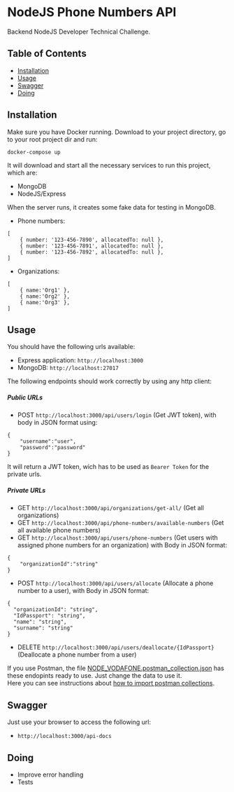 # NodeJS Phone Numbers API 

Backend NodeJS Developer Technical Challenge. 

## Table of Contents

- [Installation](#installation)
- [Usage](#usage)
- [Swagger](#swagger)
- [Doing](#doing)

## Installation

Make sure you have Docker running. Download to your project directory, go to your root project dir and run:
```
docker-compose up
```

It will download and start all the necessary services to run this project, which are:
- MongoDB
- NodeJS/Express

When the server runs, it creates some fake data for testing in MongoDB.
- Phone numbers:
```
[
    { number: '123-456-7890', allocatedTo: null },
    { number: '123-456-7891', allocatedTo: null },
    { number: '123-456-7892', allocatedTo: null },
]
```

- Organizations:
```
[
    { name:'Org1' },
    { name:'Org2' },
    { name:'Org3' },
]
```

## Usage

You should have the following urls available:

- Express application: `http://localhost:3000`
- MongoDB: `http://localhost:27017`

The following endpoints should work correctly by using any http client:

##### Public URLs
- POST   `http://localhost:3000/api/users/login` (Get JWT token), with body in JSON format using:
```
{
    "username":"user",
    "password":"password"
}
```
It will return a JWT token, wich has to be used as `Bearer Token` for the private urls.    

##### Private URLs
- GET    `http://localhost:3000/api/organizations/get-all/` (Get all organizations)
- GET    `http://localhost:3000/api/phone-numbers/available-numbers` (Get all available phone numbers)
- GET    `http://localhost:3000/api/users/phone-numbers` (Get users with assigned phone numbers for an organization) with Body in JSON format:
```
{
    "organizationId":"string"
}
```
- POST   `http://localhost:3000/api/users/allocate` (Allocate a phone number to a user), with Body in JSON format:
```
{
  "organizationId": "string",
  "IdPassport": "string",
  "name": "string",
  "surname": "string"
}
```

- DELETE `http://localhost:3000/api/users/deallocate/{IdPassport}` (Deallocate a phone number from a user) 


If you use Postman, the file [NODE_VODAFONE.postman_collection.json](NODE_VODAFONE.postman_collection.json) has these endopints ready to use. Just change the data to use it.\
Here you can see instructions about [how to import postman collections](https://learning.postman.com/docs/getting-started/importing-and-exporting/importing-data/).

## Swagger

Just use your browser to access the following url:

- `http://localhost:3000/api-docs`

## Doing

- Improve error handling
- Tests